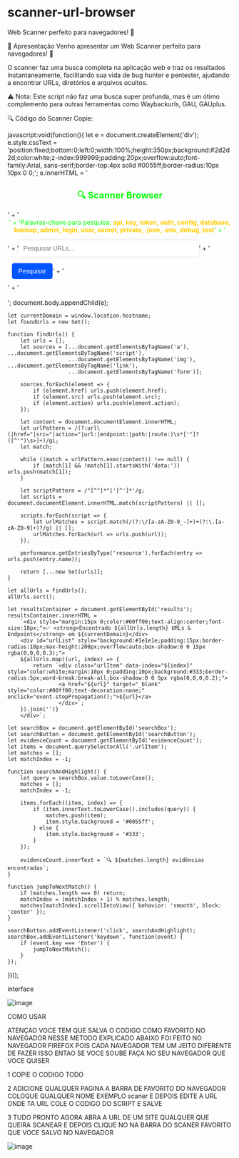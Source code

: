 # scanner-url-browser

Web Scanner perfeito para navegadores! 🚀

📢 Apresentação
Venho apresentar um Web Scanner perfeito para navegadores! 🚀

O scanner faz uma busca completa na aplicação web e traz os resultados instantaneamente, facilitando sua vida de bug hunter e pentester, ajudando a encontrar URLs, diretórios e arquivos ocultos.

⚠️ Nota: Este script não faz uma busca super profunda, mas é um ótimo complemento para outras ferramentas como Waybackurls, GAU, GAUplus.

🔍 Código do Scanner
Copie:

javascript:void(function(){
    let e = document.createElement('div');
    e.style.cssText = 'position:fixed;bottom:0;left:0;width:100%;height:350px;background:#2d2d2d;color:white;z-index:999999;padding:20px;overflow:auto;font-family:Arial, sans-serif;border-top:4px solid #0055ff;border-radius:10px 10px 0 0;';
    e.innerHTML = '<h3 style="color:#00ff00;text-align:center;font-size:20px;margin-bottom:15px;">🔍 <strong>Scanner Browser</strong></h3>' +
                  '<div style="margin-bottom:15px;color:#00ff00;font-size:14px;text-align:center;">' +
                  'Palavras-chave para pesquisa: <span style="color:#ffcc00;font-weight:bold;">api, key, token, auth, config, database, backup, admin, login, user, secret, private, .json, .env, debug, test</span>' +
                  '</div>' +
                  '<input type="text" id="searchBox" placeholder="Pesquisar URLs..." style="width:80%;padding:10px;border-radius:5px;border:none;font-size:14px;color:#333;background-color:#fff;margin-bottom:15px;box-shadow:0 0 10px rgba(0,0,0,0.1);">' +
                  '<button id="searchButton" style="width:18%;padding:10px;margin-left:2%;border-radius:5px;border:none;background:#0055ff;color:white;font-size:14px;cursor:pointer;">Pesquisar</button>' +
                  '<div id="evidenceCount" style="margin:10px 0;color:#00ff00;text-align:center;font-size:16px;"></div>' +
                  '<div id="results" style="color:white;font-size:14px;overflow:auto;">Scanning...</div>';
    document.body.appendChild(e);
    
    let currentDomain = window.location.hostname;
    let foundUrls = new Set();
    
    function findUrls() {
        let urls = [];
        let sources = [...document.getElementsByTagName('a'), ...document.getElementsByTagName('script'),
                       ...document.getElementsByTagName('img'), ...document.getElementsByTagName('link'), 
                       ...document.getElementsByTagName('form')];
        
        sources.forEach(element => {
            if (element.href) urls.push(element.href);
            if (element.src) urls.push(element.src);
            if (element.action) urls.push(element.action);
        });

        let content = document.documentElement.innerHTML;
        let urlPattern = /(?:url\(|href="|src="|action="|url:|endpoint:|path:|route:)\s*['"]?([^'")\s>]+)/gi;
        let match;
        
        while ((match = urlPattern.exec(content)) !== null) {
            if (match[1] && !match[1].startsWith('data:')) urls.push(match[1]);
        }

        let scriptPattern = /"[^"]*"|'[^']*'/g;
        let scripts = document.documentElement.innerHTML.match(scriptPattern) || [];
        
        scripts.forEach(script => {
            let urlMatches = script.match(/(?:\/[a-zA-Z0-9_-]+)+(?:\.[a-zA-Z0-9]+)?/g) || [];
            urlMatches.forEach(url => urls.push(url));
        });

        performance.getEntriesByType('resource').forEach(entry => urls.push(entry.name));
        
        return [...new Set(urls)];
    }
    
    let allUrls = findUrls();
    allUrls.sort();
    
    let resultsContainer = document.getElementById('results');
    resultsContainer.innerHTML = 
        `<div style="margin:15px 0;color:#00ff00;text-align:center;font-size:18px;">✅ <strong>Encontrado ${allUrls.length} URLs & Endpoints</strong> em ${currentDomain}</div>
        <div id="urlList" style="background:#1e1e1e;padding:15px;border-radius:10px;max-height:200px;overflow:auto;box-shadow:0 0 15px rgba(0,0,0,0.3);">
        ${allUrls.map((url, index) => {
            return `<div class="urlItem" data-index="${index}" style="color:white;margin:10px 0;padding:10px;background:#333;border-radius:5px;word-break:break-all;box-shadow:0 0 5px rgba(0,0,0,0.2);">
                    <a href="${url}" target="_blank" style="color:#00ff00;text-decoration:none;" onclick="event.stopPropagation();">${url}</a>
                    </div>`;
        }).join('')}
        </div>`;
    
    let searchBox = document.getElementById('searchBox');
    let searchButton = document.getElementById('searchButton');
    let evidenceCount = document.getElementById('evidenceCount');
    let items = document.querySelectorAll('.urlItem');
    let matches = [];
    let matchIndex = -1;
    
    function searchAndHighlight() {
        let query = searchBox.value.toLowerCase();
        matches = [];
        matchIndex = -1;
        
        items.forEach((item, index) => {
            if (item.innerText.toLowerCase().includes(query)) {
                matches.push(item);
                item.style.background = '#0055ff';
            } else {
                item.style.background = '#333';
            }
        });
        
        evidenceCount.innerText = `🔍 ${matches.length} evidências encontradas`;
    }
    
    function jumpToNextMatch() {
        if (matches.length === 0) return;
        matchIndex = (matchIndex + 1) % matches.length;
        matches[matchIndex].scrollIntoView({ behavior: 'smooth', block: 'center' });
    }
    
    searchButton.addEventListener('click', searchAndHighlight);
    searchBox.addEventListener('keydown', function(event) {
        if (event.key === 'Enter') {
            jumpToNextMatch();
        }
    });
})();

interface

![image](https://github.com/user-attachments/assets/83c06db6-786c-4365-8b6f-2a2a95c10e68)

COMO USAR

ATENÇAO VOCE TEM QUE SALVA O CODIGO COMO FAVORITO NO NAVEGADOR NESSE METODO EXPLICADO ABAIXO FOI FEITO NO NAVEGADOR FIREFOX POIS CADA NAVEGADOR TEM UM JEITO DIFERENTE DE FAZER ISSO ENTAO SE VOCE SOUBE FAÇA NO SEU NAVEGADOR QUE VOCE QUISER

1 COPIE O CODIGO  TODO 

2 ADICIONE QUALQUER PAGINA A BARRA DE FAVORITO DO NAVEGADOR COLOQUE QUALQUER NOME EXEMPLO scaner E DEPOIS EDITE A URL ONDE TA URL COLE O CODIGO DO SCRIPT E SALVE

3 TUDO PRONTO AGORA ABRA A URL DE UM SITE QUALQUER QUE QUEIRA SCANEAR E DEPOIS CLIQUE NO NA BARRA DO SCANER FAVORITO QUE VOCE SALVO NO NAVEGADOR

![image](https://github.com/user-attachments/assets/7ab44f43-f8a9-4f12-b6e3-815984307c31)




